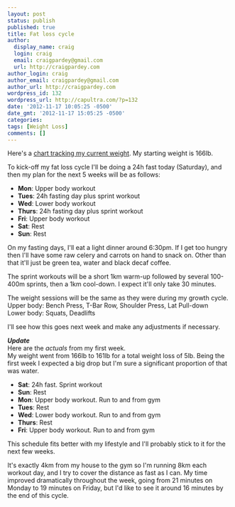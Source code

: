```yaml
---
layout: post
status: publish
published: true
title: Fat loss cycle
author:
  display_name: craig
  login: craig
  email: craigpardey@gmail.com
  url: http://craigpardey.com
author_login: craig
author_email: craigpardey@gmail.com
author_url: http://craigpardey.com
wordpress_id: 132
wordpress_url: http://capultra.com/?p=132
date: '2012-11-17 10:05:25 -0500'
date_gmt: '2012-11-17 15:05:25 -0500'
categories:
tags: [Weight Loss]
comments: []
---
```


Here's a [chart tracking my current weight](http://capultra.com/body-weight/).
My starting weight is 166lb.

To kick-off my fat loss cycle I'll be doing a 24h fast today (Saturday), and
then my plan for the next 5 weeks will be as follows:

  * **Mon**: Upper body workout
  * **Tues**: 24h fasting day plus sprint workout
  * **Wed**: Lower body workout
  * **Thurs**: 24h fasting day plus sprint workout
  * **Fri**: Upper body workout
  * **Sat**: Rest
  * **Sun**: Rest
  

On my fasting days, I'll eat a light dinner around 6:30pm. If I get too hungry
then I'll have some raw celery and carrots on hand to snack on. Other than
that it'll just be green tea, water and black decaf coffee.

The sprint workouts will be a short 1km warm-up followed by several 100-400m
sprints, then a 1km cool-down. I expect it'll only take 30 minutes.

The weight sessions will be the same as they were during my growth cycle.  
Upper body: Bench Press, T-Bar Row, Shoulder Press, Lat Pull-down  
Lower body: Squats, Deadlifts

I'll see how this goes next week and make any adjustments if necessary.

**_Update_**  
Here are the _actuals_ from my first week.  
My weight went from 166lb to 161lb for a total weight loss of 5lb. Being the
first week I expected a big drop but I'm sure a significant proportion of that
was water.

  * **Sat**: 24h fast. Sprint workout
  * **Sun**: Rest
  * **Mon**: Upper body workout. Run to and from gym
  * **Tues**: Rest
  * **Wed**: Lower body workout. Run to and from gym
  * **Thurs**: Rest
  * **Fri**: Upper body workout. Run to and from gym
  

This schedule fits better with my lifestyle and I'll probably stick to it for
the next few weeks.

It's exactly 4km from my house to the gym so I'm running 8km each workout day,
and I try to cover the distance as fast as I can. My time improved
dramatically throughout the week, going from 21 minutes on Monday to 19
minutes on Friday, but I'd like to see it around 16 minutes by the end of this
cycle.

